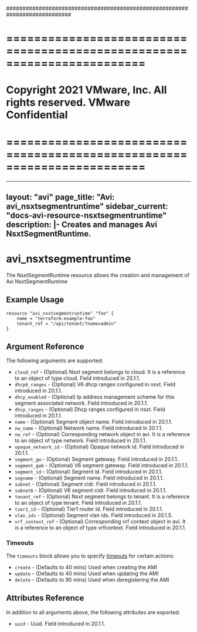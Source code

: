 ############################################################################
# ========================================================================
# Copyright 2021 VMware, Inc.  All rights reserved. VMware Confidential
# ========================================================================
###

<!--
    Copyright 2021 VMware, Inc.
    SPDX-License-Identifier: Mozilla Public License 2.0
-->
---
layout: "avi"
page_title: "Avi: avi_nsxtsegmentruntime"
sidebar_current: "docs-avi-resource-nsxtsegmentruntime"
description: |-
  Creates and manages Avi NsxtSegmentRuntime.
---

# avi_nsxtsegmentruntime

The NsxtSegmentRuntime resource allows the creation and management of Avi NsxtSegmentRuntime

## Example Usage

```hcl
resource "avi_nsxtsegmentruntime" "foo" {
    name = "terraform-example-foo"
    tenant_ref = "/api/tenant/?name=admin"
}
```

## Argument Reference

The following arguments are supported:

* `cloud_ref` - (Optional) Nsxt segment belongs to cloud. It is a reference to an object of type cloud. Field introduced in 20.1.1.
* `dhcp6_ranges` - (Optional) V6 dhcp ranges configured in nsxt. Field introduced in 20.1.1.
* `dhcp_enabled` - (Optional) Ip address management scheme for this segment associated network. Field introduced in 20.1.1.
* `dhcp_ranges` - (Optional) Dhcp ranges configured in nsxt. Field introduced in 20.1.1.
* `name` - (Optional) Segment object name. Field introduced in 20.1.1.
* `nw_name` - (Optional) Network name. Field introduced in 20.1.1.
* `nw_ref` - (Optional) Corresponding network object in avi. It is a reference to an object of type network. Field introduced in 20.1.1.
* `opaque_network_id` - (Optional) Opaque network id. Field introduced in 20.1.1.
* `segment_gw` - (Optional) Segment gateway. Field introduced in 20.1.1.
* `segment_gw6` - (Optional) V6 segment gateway. Field introduced in 20.1.1.
* `segment_id` - (Optional) Segment id. Field introduced in 20.1.1.
* `segname` - (Optional) Segment name. Field introduced in 20.1.1.
* `subnet` - (Optional) Segment cidr. Field introduced in 20.1.1.
* `subnet6` - (Optional) V6 segment cidr. Field introduced in 20.1.1.
* `tenant_ref` - (Optional) Nsxt segment belongs to tenant. It is a reference to an object of type tenant. Field introduced in 20.1.1.
* `tier1_id` - (Optional) Tier1 router id. Field introduced in 20.1.1.
* `vlan_ids` - (Optional) Segment vlan ids. Field introduced in 20.1.5.
* `vrf_context_ref` - (Optional) Corresponding vrf context object in avi. It is a reference to an object of type vrfcontext. Field introduced in 20.1.1.


### Timeouts

The `timeouts` block allows you to specify [timeouts](https://www.terraform.io/docs/configuration/resources.html#timeouts) for certain actions:

* `create` - (Defaults to 40 mins) Used when creating the AMI
* `update` - (Defaults to 40 mins) Used when updating the AMI
* `delete` - (Defaults to 90 mins) Used when deregistering the AMI

## Attributes Reference

In addition to all arguments above, the following attributes are exported:

* `uuid` -  Uuid. Field introduced in 20.1.1.

